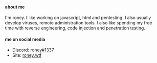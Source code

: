 #### about me

I'm roney. I like working on javascript, html and pentesting. I also usually develop viruses, remote administration tools. I also like spending my free time with reverse engineering, code injection and penetration testing.

#### me on social media

- Discord: [roney#1337](https://discord.com/users/425722455345070080)
- Site: [roney.wtf](https://roney.wtf/)
